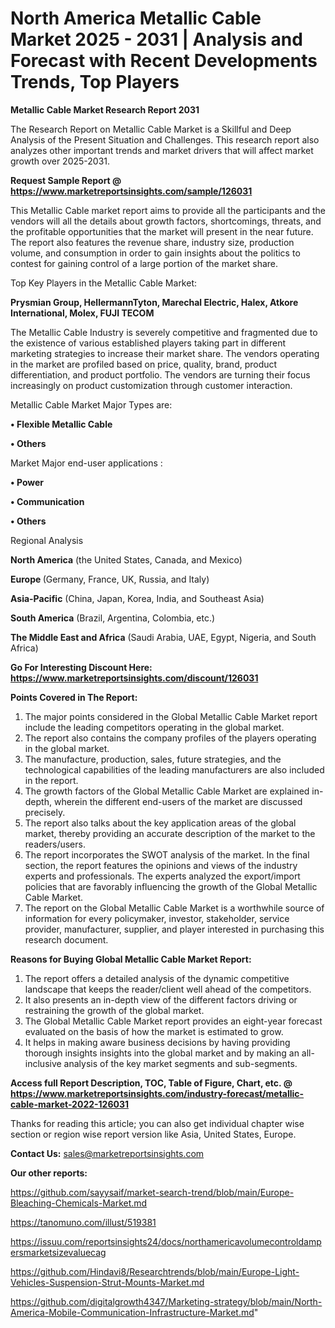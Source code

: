 # North America Metallic Cable Market 2025 - 2031 | Analysis and Forecast with Recent Developments Trends, Top Players

<strong>Metallic Cable Market Research Report 2031</strong>

The Research Report on Metallic Cable Market is a Skillful and Deep Analysis of the Present Situation and Challenges. This research report also analyzes other important trends and market drivers that will affect market growth over 2025-2031.

<strong>Request Sample Report @ <a href=https://www.marketreportsinsights.com/sample/126031>https://www.marketreportsinsights.com/sample/126031</a></strong>

This Metallic Cable market report aims to provide all the participants and the vendors will all the details about growth factors, shortcomings, threats, and the profitable opportunities that the market will present in the near future. The report also features the revenue share, industry size, production volume, and consumption in order to gain insights about the politics to contest for gaining control of a large portion of the market share.

Top Key Players in the Metallic Cable Market:

<strong>Prysmian Group, HellermannTyton, Marechal Electric, Halex, Atkore International, Molex, FUJI TECOM</strong>

The Metallic Cable Industry is severely competitive and fragmented due to the existence of various established players taking part in different marketing strategies to increase their market share. The vendors operating in the market are profiled based on price, quality, brand, product differentiation, and product portfolio. The vendors are turning their focus increasingly on product customization through customer interaction.

Metallic Cable Market Major Types are:

<strong>• Flexible Metallic Cable

• Others</strong>

Market Major end-user applications :

<strong>• Power

• Communication

• Others</strong>

Regional Analysis

</u><strong><b>North America</b></strong> (the United States, Canada, and Mexico)

<strong><b>Europe </b></strong>(Germany, France, UK, Russia, and Italy)

<strong><b>Asia-Pacific</b></strong> (China, Japan, Korea, India, and Southeast Asia)

<strong><b>South America</b></strong> (Brazil, Argentina, Colombia, etc.)

<strong><b>The Middle East and Africa</b></strong> (Saudi Arabia, UAE, Egypt, Nigeria, and South Africa)

<strong>Go For Interesting Discount Here: <a href=https://www.marketreportsinsights.com/discount/126031>https://www.marketreportsinsights.com/discount/126031</a></strong>

<strong>Points Covered in The Report:</strong>
<ol>
  <li>The major points considered in the Global Metallic Cable Market report include the leading competitors operating in the global market.</li>
  <li>The report also contains the company profiles of the players operating in the global market.</li>
  <li>The manufacture, production, sales, future strategies, and the technological capabilities of the leading manufacturers are also included in the report.</li>
  <li>The growth factors of the Global Metallic Cable Market are explained in-depth, wherein the different end-users of the market are discussed precisely.</li>
  <li>The report also talks about the key application areas of the global market, thereby providing an accurate description of the market to the readers/users.</li>
  <li>The report incorporates the SWOT analysis of the market. In the final section, the report features the opinions and views of the industry experts and professionals. The experts analyzed the export/import policies that are favorably influencing the growth of the Global Metallic Cable Market.</li>
  <li>The report on the Global Metallic Cable Market is a worthwhile source of information for every policymaker, investor, stakeholder, service provider, manufacturer, supplier, and player interested in purchasing this research document.</li>
</ol>
<strong>Reasons for Buying Global Metallic Cable Market Report:</strong>

<ol>
  <li>The report offers a detailed analysis of the dynamic competitive landscape that keeps the reader/client well ahead of the competitors.</li>
  <li>It also presents an in-depth view of the different factors driving or restraining the growth of the global market.</li>
  <li>The Global Metallic Cable Market report provides an eight-year forecast evaluated on the basis of how the market is estimated to grow.</li>
  <li>It helps in making aware business decisions by having providing thorough insights insights into the global market and by making an all-inclusive analysis of the key market segments and sub-segments.</li>
</ol>
<strong>Access full Report Description, TOC, Table of Figure, Chart, etc. @ <a href=https://www.marketreportsinsights.com/industry-forecast/metallic-cable-market-2022-126031>https://www.marketreportsinsights.com/industry-forecast/metallic-cable-market-2022-126031</a></strong>


Thanks for reading this article; you can also get individual chapter wise section or region wise report version like Asia, United States, Europe.

<strong>Contact Us:</strong>
sales@marketreportsinsights.com

<strong>Our other reports:</strong>

<a href=https://github.com/sayysaif/market-search-trend/blob/main/Europe-Bleaching-Chemicals-Market.md>https://github.com/sayysaif/market-search-trend/blob/main/Europe-Bleaching-Chemicals-Market.md</a>

<a href=https://tanomuno.com/illust/519381>https://tanomuno.com/illust/519381</a>

<a href=https://issuu.com/reportsinsights24/docs/northamericavolumecontroldampersmarketsizevaluecag>https://issuu.com/reportsinsights24/docs/northamericavolumecontroldampersmarketsizevaluecag</a>

<a href=https://github.com/Hindavi8/Researchtrends/blob/main/Europe-Light-Vehicles-Suspension-Strut-Mounts-Market.md>https://github.com/Hindavi8/Researchtrends/blob/main/Europe-Light-Vehicles-Suspension-Strut-Mounts-Market.md</a>

<a href=https://github.com/digitalgrowth4347/Marketing-strategy/blob/main/North-America-Mobile-Communication-Infrastructure-Market.md>https://github.com/digitalgrowth4347/Marketing-strategy/blob/main/North-America-Mobile-Communication-Infrastructure-Market.md</a>"
